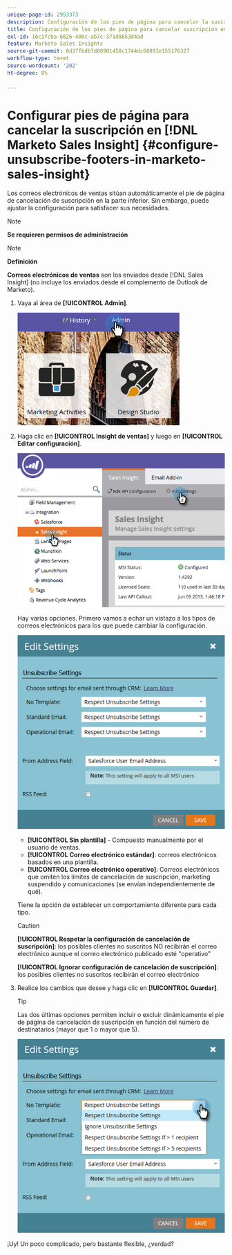 ```yaml
---
unique-page-id: 2953373
description: Configuración de los pies de página para cancelar la suscripción en Marketo Sales Insight - Documentos de Marketo - Documentación del producto
title: Configuración de los pies de página para cancelar suscripción en Marketo Sales Insight
exl-id: 16c1fcba-6826-400c-ab7c-371d8653d4ad
feature: Marketo Sales Insights
source-git-commit: 0d37fbdb7d08901458c1744dc68893e155176327
workflow-type: tm+mt
source-wordcount: '202'
ht-degree: 0%

---
```


# Configurar pies de página para cancelar la suscripción en [!DNL Marketo Sales Insight] {#configure-unsubscribe-footers-in-marketo-sales-insight}

Los correos electrónicos de ventas sitúan automáticamente el pie de página de cancelación de suscripción en la parte inferior. Sin embargo, puede ajustar la configuración para satisfacer sus necesidades.

>[!NOTE]
>
>**Se requieren permisos de administración**

>[!NOTE]
>
>**Definición**
>
>**Correos electrónicos de ventas** son los enviados desde [!DNL Sales Insight] (no incluye los enviados desde el complemento de Outlook de Marketo).

1. Vaya al área de **[!UICONTROL Admin]**.

   ![](assets/one-1.png)

1. Haga clic en **[!UICONTROL Insight de ventas]** y luego en **[!UICONTROL Editar configuración]**.

   ![](assets/two-1.png)

   Hay varias opciones. Primero vamos a echar un vistazo a los tipos de correos electrónicos para los que puede cambiar la configuración.

   ![](assets/three-1.png)

   * **[!UICONTROL Sin plantilla]** - Compuesto manualmente por el usuario de ventas.
   * **[!UICONTROL Correo electrónico estándar]**: correos electrónicos basados en una plantilla.
   * **[!UICONTROL Correo electrónico operativo]**: Correos electrónicos que omiten los límites de cancelación de suscripción, marketing suspendido y comunicaciones (se envían independientemente de qué).

   Tiene la opción de establecer un comportamiento diferente para cada tipo.

   >[!CAUTION]
   >
   >**[!UICONTROL Respetar la configuración de cancelación de suscripción]**: los posibles clientes no suscritos NO recibirán el correo electrónico aunque el correo electrónico publicado esté &quot;operativo&quot;
   >
   >**[!UICONTROL Ignorar configuración de cancelación de suscripción]**: los posibles clientes no suscritos recibirán el correo electrónico

1. Realice los cambios que desee y haga clic en **[!UICONTROL Guardar]**.

   >[!TIP]
   >
   >Las dos últimas opciones permiten incluir o excluir dinámicamente el pie de página de cancelación de suscripción en función del número de destinatarios (mayor que 1 o mayor que 5).

   ![](assets/four-1.png)

¡Uy! Un poco complicado, pero bastante flexible, ¿verdad?
